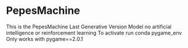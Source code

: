 # PepesMachine
This is the PepesMachine 
Last Generative Version Model no artificial intelligence or reinforcement learning
To activate run conda pygame_env
Only works with pygame==2.0.1
